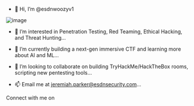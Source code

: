 - 👋 Hi, I’m @esdnwoozyv1



![image](https://user-images.githubusercontent.com/72991938/140968546-a9751d56-6e3e-4bb5-ab64-3ec3f618b8c7.png)



- 👀 I’m interested in Penetration Testing, Red Teaming, Ethical Hacking, and Threat Hunting...

- 🌱 I’m currently building a next-gen immersive CTF and learning more about AI and ML...

- 💞️ I’m looking to collaborate on building TryHackMe/HackTheBox rooms, scripting new pentesting tools...

- 📫 Email me at jeremiah.parker@esdnsecurity.com...

Connect with me on 

<!---
esdnwoozyv1/esdnwoozyv1 is a ✨ special ✨ repository because its `README.md` (this file) appears on your GitHub profile.
You can click the Preview link to take a look at your changes.
--->
